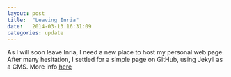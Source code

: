 ```yaml
---
layout: post
title:  "Leaving Inria"
date:   2014-03-13 16:31:09
categories: update
---
```


As I will soon leave Inria, I need a new place to host my personal web
page. After many hesitation, I settled for a simple page on GitHub,
using Jekyll as a CMS. More info
[here](https://help.github.com/articles/using-jekyll-with-pages)

